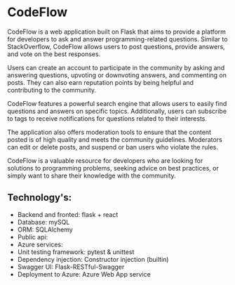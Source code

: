 # CodeFlow

CodeFlow is a web application built on Flask that aims to provide a platform for developers to ask and answer programming-related questions. Similar to StackOverflow, CodeFlow allows users to post questions, provide answers, and vote on the best responses.

Users can create an account to participate in the community by asking and answering questions, upvoting or downvoting answers, and commenting on posts. They can also earn reputation points by being helpful and contributing to the community.

CodeFlow features a powerful search engine that allows users to easily find questions and answers on specific topics. Additionally, users can subscribe to tags to receive notifications for questions related to their interests.

The application also offers moderation tools to ensure that the content posted is of high quality and meets the community guidelines. Moderators can edit or delete posts, and suspend or ban users who violate the rules.

CodeFlow is a valuable resource for developers who are looking for solutions to programming problems, seeking advice on best practices, or simply want to share their knowledge with the community.

## Technology's:
- Backend and fronted: flask + react
- Database: mySQL
- ORM: SQLAlchemy
- Public api: 
- Azure services: 
- Unit testing framework: pytest & unittest
- Dependency injection: Constructor injection (builtin)
- Swagger UI: Flask-RESTful-Swagger
- Deployment to Azure: Azure Web App service
